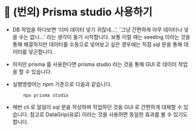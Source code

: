# 🔔 (번외) Prisma studio 사용하기

- DB 작업을 하다보면 '더미 데이터 넣기 귀찮네...', '그냥 간편하게 아무 데이터나 넣을 수는 없나...' 라는 생각이 들기 시작합니다. 보통 이럴 때는 seeding 이라는 것을 통해 해결하지만 데이터를 수동으로 넣어보고 싶은 경우에는 직접 sql 문을 통해 데이터를 넣곤합니다. 

- 하지만 prisma 를 사용한다면 prisma studio 라는 것을 통해 GUI 로 데이터 작업을 할 수 있습니다.

- 실행명령어는 npm 기준으로 다음과 같습니다. 
    ```
        npx prisma studio
    ```

- 매번 cli 로 일일이 sql 문을 작성하며 작업하던 것을 GUI 로 간편하게 대체할 수 있습니다. 참고로 DataGrip(유료) 이라는 것을 사용하면 동일한 효과를 볼 수 있기도 합니다. 